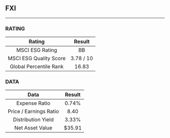 ## FXI
----
### RATING

|Rating|Result|
|:----:|:---:|
|MSCI ESG Rating|BB|
|MSCI ESG Quality Score|3.78 / 10|
|Global Percentile Rank|16.83|

### DATA

|Data|Result|
|:----:|:---:|
|Expense Ratio|0.74%|
|Price / Earnings Ratio|8.40|
|Distribution Yield|3.33%|
|Net Asset Value|$35.91|

